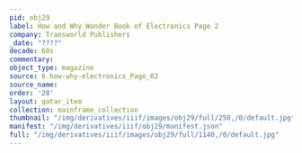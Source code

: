 ```yaml
---
pid: obj29
label: How and Why Wonder Book of Electronics Page 2
company: Transworld Publishers
_date: "????"
decade: 60s
commentary:
object_type: magazine
source: 6.how-why-electronics_Page_02
source_name:
order: '28'
layout: qatar_item
collection: mainframe_collection
thumbnail: "/img/derivatives/iiif/images/obj29/full/250,/0/default.jpg"
manifest: "/img/derivatives/iiif/obj29/manifest.json"
full: "/img/derivatives/iiif/images/obj29/full/1140,/0/default.jpg"
---
```

